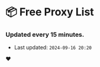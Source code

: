 # :package: Free Proxy List
### Updated every 15 minutes.

- Last updated: `2024-09-16 20:20`

:heart:
